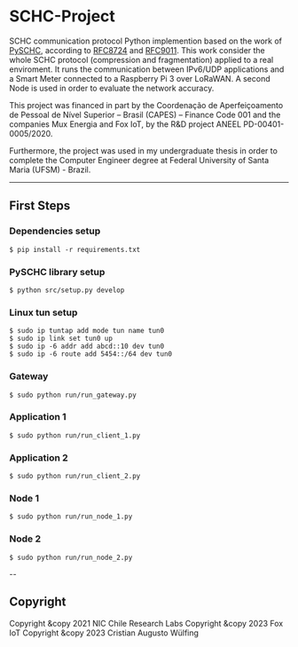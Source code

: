 # SCHC-Project

SCHC communication protocol Python implemention based on the work of [PySCHC](https://github.com/niclabs/PySCHC), according to [RFC8724](https://datatracker.ietf.org/doc/html/rfc8724) and [RFC9011](https://datatracker.ietf.org/doc/html/rfc9011). This work consider the whole SCHC protocol (compression and fragmentation) applied to a real enviroment. It runs the communication between IPv6/UDP applications and a Smart Meter connected to a Raspberry Pi 3 over LoRaWAN. A second Node is used in order to evaluate the network accuracy.

This project was financed in part by the Coordenação de Aperfeiçoamento de Pessoal de Nível Superior – Brasil (CAPES) – Finance Code 001 and the companies Mux Energia and Fox IoT, by the R&D project ANEEL PD-00401-0005/2020.

Furthermore, the project was used in my undergraduate thesis in order to complete the Computer Engineer degree at Federal University of Santa Maria (UFSM) - Brazil.

---

## First Steps

### Dependencies setup

    $ pip install -r requirements.txt

### PySCHC library setup

    $ python src/setup.py develop 

### Linux tun setup

    $ sudo ip tuntap add mode tun name tun0
    $ sudo ip link set tun0 up
    $ sudo ip -6 addr add abcd::10 dev tun0
    $ sudo ip -6 route add 5454::/64 dev tun0

### Gateway

    $ sudo python run/run_gateway.py

### Application 1

    $ sudo python run/run_client_1.py

### Application 2

    $ sudo python run/run_client_2.py

### Node 1

    $ sudo python run/run_node_1.py

### Node 2

    $ sudo python run/run_node_2.py

--


## Copyright

Copyright &copy 2021 NIC Chile Research Labs
Copyright &copy 2023 Fox IoT
Copyright &copy 2023 Cristian Augusto Wülfing